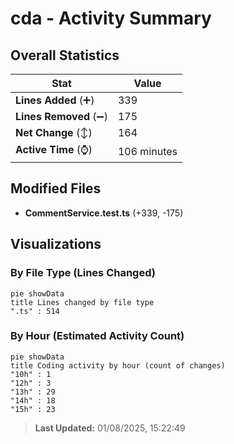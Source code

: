# cda - Activity Summary 

## Overall Statistics

| Stat                   | Value                                                             |
| ---------------------- | ----------------------------------------------------------------- |
| **Lines Added** (➕)   | 339                                          |
| **Lines Removed** (➖) | 175                                        |
| **Net Change** (↕)    | 164                |
| **Active Time** (⌚)   | 106 minutes |


## Modified Files
- **CommentService.test.ts** (+339, -175)

## Visualizations

### By File Type (Lines Changed)

```mermaid
pie showData
title Lines changed by file type
".ts" : 514
```

### By Hour (Estimated Activity Count)

```mermaid
pie showData
title Coding activity by hour (count of changes)
"10h" : 1
"12h" : 3
"13h" : 29
"14h" : 18
"15h" : 23
```


> **Last Updated:** 01/08/2025, 15:22:49